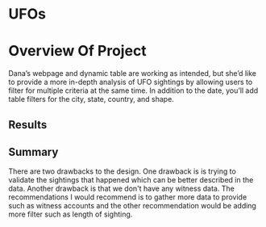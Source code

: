 # UFOs

# Overview Of Project
Dana’s webpage and dynamic table are working as intended, but she’d like to provide a more in-depth analysis of UFO sightings by allowing users to filter for multiple criteria at the same time. In addition to the date, you’ll add table filters for the city, state, country, and shape.

## Results

## Summary

There are two drawbacks to the design. One drawback is is trying to validate the sightings that happened which can be better described in the data. Another drawback is that we don't have any witness data. The recommendations I would recommend is to gather more data to provide such as witness accounts and the other recommendation would be adding more filter such as length of sighting.
